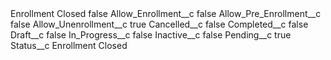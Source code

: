 <?xml version="1.0" encoding="UTF-8"?>
<CustomMetadata xmlns="http://soap.sforce.com/2006/04/metadata" xmlns:xsi="http://www.w3.org/2001/XMLSchema-instance" xmlns:xsd="http://www.w3.org/2001/XMLSchema">
    <label>Enrollment Closed</label>
    <protected>false</protected>
    <values>
        <field>Allow_Enrollment__c</field>
        <value xsi:type="xsd:boolean">false</value>
    </values>
    <values>
        <field>Allow_Pre_Enrollment__c</field>
        <value xsi:type="xsd:boolean">false</value>
    </values>
    <values>
        <field>Allow_Unenrollment__c</field>
        <value xsi:type="xsd:boolean">true</value>
    </values>
    <values>
        <field>Cancelled__c</field>
        <value xsi:type="xsd:boolean">false</value>
    </values>
    <values>
        <field>Completed__c</field>
        <value xsi:type="xsd:boolean">false</value>
    </values>
    <values>
        <field>Draft__c</field>
        <value xsi:type="xsd:boolean">false</value>
    </values>
    <values>
        <field>In_Progress__c</field>
        <value xsi:type="xsd:boolean">false</value>
    </values>
    <values>
        <field>Inactive__c</field>
        <value xsi:type="xsd:boolean">false</value>
    </values>
    <values>
        <field>Pending__c</field>
        <value xsi:type="xsd:boolean">true</value>
    </values>
    <values>
        <field>Status__c</field>
        <value xsi:type="xsd:string">Enrollment Closed</value>
    </values>
</CustomMetadata>
